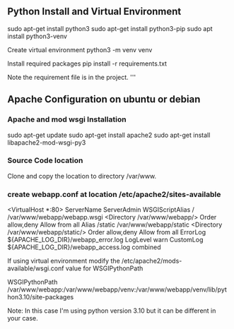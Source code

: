 
## Python Install and Virtual Environment

sudo apt-get install python3
sudo apt-get install python3-pip
sudo apt install python3-venv

Create virtual environment
python3 -m venv venv

Install required packages 
pip install -r requirements.txt

Note the requirement file is in the project.
'''

## Apache Configuration on ubuntu or debian
### Apache and mod wsgi Installation


sudo apt-get update
sudo apt-get install apache2
sudo apt-get install libapache2-mod-wsgi-py3

### Source Code location
Clone and copy the location to directory /var/www.
### create webapp.conf at location /etc/apache2/sites-available

<VirtualHost *:80>
               ServerName <serverfqdn>
               ServerAdmin <email>
               WSGIScriptAlias / /var/www/webapp/webapp.wsgi
               <Directory /var/www/webapp/>
                       Order allow,deny
                       Allow from all
               </Directory>
               Alias /static /var/www/webapp/static
               <Directory /var/www/webapp/static/>
                       Order allow,deny
                       Allow from all
               </Directory>
               ErrorLog ${APACHE_LOG_DIR}/webapp_error.log
               LogLevel warn
               CustomLog ${APACHE_LOG_DIR}/webapp_access.log combined
</VirtualHost>

If using virtual environment modify the /etc/apache2/mods-available/wsgi.conf value for WSGIPythonPath

WSGIPythonPath /var/www/webapp:/var/www/webapp/venv:/var/www/webapp/venv/lib/python3.10/site-packages

Note: In this case I'm using python version 3.10 but it can be different in your case.
